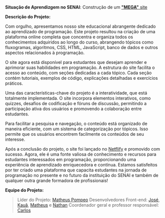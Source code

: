 **Situação de Aprendizgem no SENAI**: Construção de um [**"MEGA"** site](https://megadev-senai.netlify.app/)


**Descrição do Projeto:**

Com orgulho, apresentamos nosso site educacional abrangente dedicado ao aprendizado de programação. Este projeto resultou na criação de uma plataforma online completa que concentra e organiza todos os conhecimentos adquiridos ao longo do curso, abrangendo tópicos como fluxogramas, algoritmos, CSS, HTML, JavaScript, banco de dados e outros aspectos relacionados à programação.

O site agora está disponível para estudantes que desejam aprender e aprimorar suas habilidades em programação. A estrutura do site facilita o acesso ao conteúdo, com seções dedicadas a cada tópico. Cada seção contém tutoriais, exemplos de código, explicações detalhadas e exercícios práticos.

Uma das características-chave do projeto é a interatividade, que está totalmente implementada. O site incorpora elementos interativos, como quizzes, desafios de codificação e fóruns de discussão, permitindo a participação ativa dos usuários e promovendo a colaboração entre estudantes.

Para facilitar a pesquisa e navegação, o conteúdo está organizado de maneira eficiente, com um sistema de categorização por tópicos. Isso permite que os usuários encontrem facilmente os conteúdos de seu interesse.

Após a conclusão do projeto, o site foi lançado no [Netflify](https://megadev-senai.netlify.app/) e promovido com sucesso. Agora, ele é uma fonte valiosa de conhecimento e recursos para estudantes interessados em programação, proporcionando uma experiência de aprendizado enriquecedora e contínua. Estamos satisfeitos por ter criado uma plataforma que capacita estudantes na jornada de programação no presente e no futuro da instituição do SENAI e também de qualquer outra grande formadora de profissionais!

**Equipe do Projeto:**

>Líder do Projeto: [Matheus Pompeo](https://github.com/mapompeo)
>Desenvolvedores Front-end: [José](https://github.com/naasdd), [Kauã](https://github.com/kauuaa), [Matheus](https://github.com/mapompeo) e [Nathan](#)
>Coordenador geral e professor responsável: [Carlos](https://github.com/Prof-Carlos-Senai)
